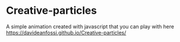 # Creative-particles
A simple animation created with javascript that you can play with here https://davideanfossi.github.io/Creative-particles/

